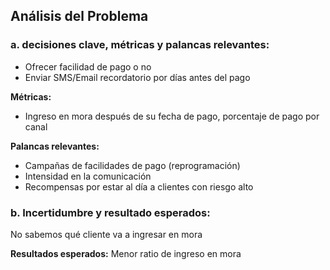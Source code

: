 ## Análisis del Problema
### a. decisiones clave, métricas y palancas relevantes:
- Ofrecer facilidad de pago o no
- Enviar SMS/Email recordatorio por días antes del pago

**Métricas:**
- Ingreso en mora después de su fecha de pago, porcentaje de pago por canal

**Palancas relevantes:**
- Campañas de facilidades de pago (reprogramación)
- Intensidad en la comunicación
- Recompensas por estar al día a clientes con riesgo alto

### b. Incertidumbre y resultado esperados:
No sabemos qué cliente va a ingresar en mora

**Resultados esperados:**
Menor ratio de ingreso en mora


